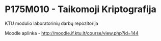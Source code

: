 # P175M010 - Taikomoji Kriptografija
KTU modulio laboratorinių darbų repozitorija

Moodle aplinka - http://moodle.if.ktu.lt/course/view.php?id=144
